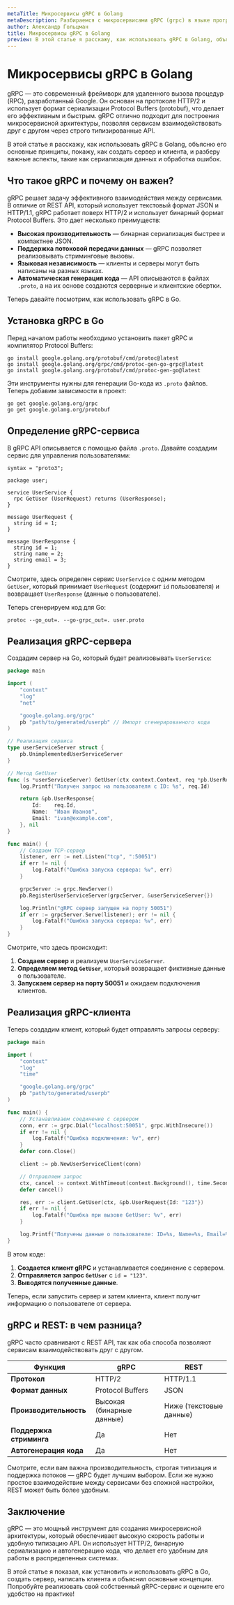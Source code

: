 ```yaml
---
metaTitle: Микросервисы gRPC в Golang
metaDescription: Разбираемся с микросервисами gRPC (grpc) в языке программирования Go (Golang).
author: Александр Гольцман
title: Микросервисы gRPC в Golang
preview: В этой статье я расскажу, как использовать gRPC в Golang, объясню его основные принципы, покажу, как создать сервер и клиента, и разберу важные аспекты, такие как сериализация данных и обработка ошибок.
---
```


# **Микросервисы gRPC в Golang**

gRPC — это современный фреймворк для удаленного вызова процедур (RPC), разработанный Google. Он основан на протоколе HTTP/2 и использует формат сериализации Protocol Buffers (protobuf), что делает его эффективным и быстрым. gRPC отлично подходит для построения микросервисной архитектуры, позволяя сервисам взаимодействовать друг с другом через строго типизированные API.

В этой статье я расскажу, как использовать gRPC в Golang, объясню его основные принципы, покажу, как создать сервер и клиента, и разберу важные аспекты, такие как сериализация данных и обработка ошибок.

## **Что такое gRPC и почему он важен?**

gRPC решает задачу эффективного взаимодействия между сервисами. В отличие от REST API, который использует текстовый формат JSON и HTTP/1.1, gRPC работает поверх HTTP/2 и использует бинарный формат Protocol Buffers. Это дает несколько преимуществ:

- **Высокая производительность** — бинарная сериализация быстрее и компактнее JSON.
- **Поддержка потоковой передачи данных** — gRPC позволяет реализовывать стриминговые вызовы.
- **Языковая независимость** — клиенты и серверы могут быть написаны на разных языках.
- **Автоматическая генерация кода** — API описываются в файлах `.proto`, а на их основе создаются серверные и клиентские обертки.

Теперь давайте посмотрим, как использовать gRPC в Go.

## **Установка gRPC в Go**

Перед началом работы необходимо установить пакет gRPC и компилятор Protocol Buffers:

```
go install google.golang.org/protobuf/cmd/protoc@latest
go install google.golang.org/grpc/cmd/protoc-gen-go-grpc@latest
go install google.golang.org/protobuf/cmd/protoc-gen-go@latest

```

Эти инструменты нужны для генерации Go-кода из `.proto` файлов. Теперь добавим зависимости в проект:

```
go get google.golang.org/grpc
go get google.golang.org/protobuf

```

## **Определение gRPC-сервиса**

В gRPC API описывается с помощью файла `.proto`. Давайте создадим сервис для управления пользователями:

```
syntax = "proto3";

package user;

service UserService {
  rpc GetUser (UserRequest) returns (UserResponse);
}

message UserRequest {
  string id = 1;
}

message UserResponse {
  string id = 1;
  string name = 2;
  string email = 3;
}

```

Смотрите, здесь определен сервис `UserService` с одним методом `GetUser`, который принимает `UserRequest` (содержит `id` пользователя) и возвращает `UserResponse` (данные о пользователе).

Теперь сгенерируем код для Go:

```
protoc --go_out=. --go-grpc_out=. user.proto

```

## **Реализация gRPC-сервера**

Создадим сервер на Go, который будет реализовывать `UserService`:

```go
package main

import (
    "context"
    "log"
    "net"

    "google.golang.org/grpc"
    pb "path/to/generated/userpb" // Импорт сгенерированного кода
)

// Реализация сервиса
type userServiceServer struct {
    pb.UnimplementedUserServiceServer
}

// Метод GetUser
func (s *userServiceServer) GetUser(ctx context.Context, req *pb.UserRequest) (*pb.UserResponse, error) {
    log.Printf("Получен запрос на пользователя с ID: %s", req.Id)

    return &pb.UserResponse{
        Id:    req.Id,
        Name:  "Иван Иванов",
        Email: "ivan@example.com",
    }, nil
}

func main() {
    // Создаем TCP-сервер
    listener, err := net.Listen("tcp", ":50051")
    if err != nil {
        log.Fatalf("Ошибка запуска сервера: %v", err)
    }

    grpcServer := grpc.NewServer()
    pb.RegisterUserServiceServer(grpcServer, &userServiceServer{})

    log.Println("gRPC сервер запущен на порту 50051")
    if err := grpcServer.Serve(listener); err != nil {
        log.Fatalf("Ошибка запуска сервера: %v", err)
    }
}

```

Смотрите, что здесь происходит:

1. **Создаем сервер** и реализуем `UserServiceServer`.
2. **Определяем метод `GetUser`**, который возвращает фиктивные данные о пользователе.
3. **Запускаем сервер на порту 50051** и ожидаем подключения клиентов.

## **Реализация gRPC-клиента**

Теперь создадим клиент, который будет отправлять запросы серверу:

```go
package main

import (
    "context"
    "log"
    "time"

    "google.golang.org/grpc"
    pb "path/to/generated/userpb"
)

func main() {
    // Устанавливаем соединение с сервером
    conn, err := grpc.Dial("localhost:50051", grpc.WithInsecure())
    if err != nil {
        log.Fatalf("Ошибка подключения: %v", err)
    }
    defer conn.Close()

    client := pb.NewUserServiceClient(conn)

    // Отправляем запрос
    ctx, cancel := context.WithTimeout(context.Background(), time.Second)
    defer cancel()

    res, err := client.GetUser(ctx, &pb.UserRequest{Id: "123"})
    if err != nil {
        log.Fatalf("Ошибка при вызове GetUser: %v", err)
    }

    log.Printf("Получены данные о пользователе: ID=%s, Name=%s, Email=%s", res.Id, res.Name, res.Email)
}

```

В этом коде:

1. **Создается клиент gRPC** и устанавливается соединение с сервером.
2. **Отправляется запрос `GetUser`** с `id = "123"`.
3. **Выводятся полученные данные**.

Теперь, если запустить сервер и затем клиента, клиент получит информацию о пользователе от сервера.

## **gRPC и REST: в чем разница?**

gRPC часто сравнивают с REST API, так как оба способа позволяют сервисам взаимодействовать друг с другом.

| Функция | gRPC | REST |
| --- | --- | --- |
| **Протокол** | HTTP/2 | HTTP/1.1 |
| **Формат данных** | Protocol Buffers | JSON |
| **Производительность** | Высокая (бинарные данные) | Ниже (текстовые данные) |
| **Поддержка стриминга** | Да | Нет |
| **Автогенерация кода** | Да | Нет |

Смотрите, если вам важна производительность, строгая типизация и поддержка потоков — gRPC будет лучшим выбором. Если же нужно простое взаимодействие между сервисами без сложной настройки, REST может быть более удобным.

## **Заключение**

gRPC — это мощный инструмент для создания микросервисной архитектуры, который обеспечивает высокую скорость работы и удобную типизацию API. Он использует HTTP/2, бинарную сериализацию и автогенерацию кода, что делает его удобным для работы в распределенных системах.

В этой статье я показал, как установить и использовать gRPC в Go, создать сервер, написать клиента и объяснил основные концепции. Попробуйте реализовать свой собственный gRPC-сервис и оцените его удобство на практике!
